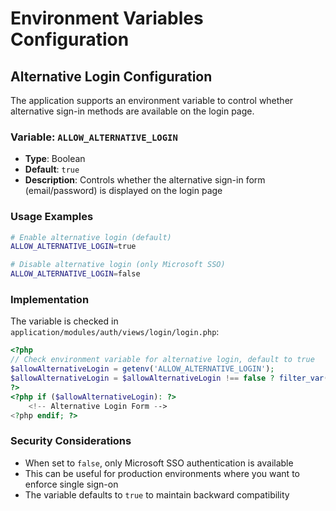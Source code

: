 # Environment Variables Configuration

## Alternative Login Configuration

The application supports an environment variable to control whether alternative sign-in methods are available on the login page.

### Variable: `ALLOW_ALTERNATIVE_LOGIN`

- **Type**: Boolean
- **Default**: `true`
- **Description**: Controls whether the alternative sign-in form (email/password) is displayed on the login page

### Usage Examples

```bash
# Enable alternative login (default)
ALLOW_ALTERNATIVE_LOGIN=true

# Disable alternative login (only Microsoft SSO)
ALLOW_ALTERNATIVE_LOGIN=false
```

### Implementation

The variable is checked in `application/modules/auth/views/login/login.php`:

```php
<?php 
// Check environment variable for alternative login, default to true
$allowAlternativeLogin = getenv('ALLOW_ALTERNATIVE_LOGIN');
$allowAlternativeLogin = $allowAlternativeLogin !== false ? filter_var($allowAlternativeLogin, FILTER_VALIDATE_BOOLEAN) : true;
?>
<?php if ($allowAlternativeLogin): ?>
    <!-- Alternative Login Form -->
<?php endif; ?>
```

### Security Considerations

- When set to `false`, only Microsoft SSO authentication is available
- This can be useful for production environments where you want to enforce single sign-on
- The variable defaults to `true` to maintain backward compatibility
